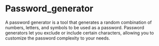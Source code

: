 # Password_generator
A password generator is a tool that generates a random combination of numbers, letters, and symbols to be used as a password. Password generators let you exclude or include certain characters, allowing you to customize the password complexity to your needs.
